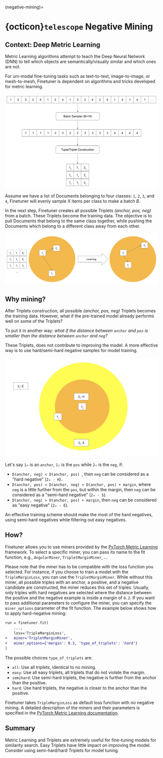 (negative-mining)=
# {octicon}`telescope` Negative Mining

## Context: Deep Metric Learning

Metric Learning algorithms attempt to teach the Deep Neural Network (DNN) to tell
which objects are semantically/visually similar and which ones are not.

For uni-modal fine-tuning tasks such as text-to-text, image-to-image, or mesh-to-mesh,
Finetuner is dependent on algorithms and tricks developed for metric learning.

![batch-sample](../imgs/batch-sampling.png)

Assume we have a list of Documents belonging to four classes: `1`, `2`, `3`, and `4`,
Finetuner will evenly sample *X* items per class to make a batch *B*.

In the next step,
Finetuner creates all possible Triplets *(anchor, pos, neg)* from a batch.
These Triplets become the training data.
The objective is to pull Documents that belong to the same class together,
while pushing the Documents which belong to a different class away from each other.

![training](../imgs/metric-train.png)


## Why mining?

After Triplets construction,
all possible *(anchor, pos, neg)* Triplets becomes the training data.
However,
what if the pre-trained model already performs well on some of the Triplets?

To put it in another way: *what if the distance between `anchor` and `pos` is smaller than
the distance between `anchor` and `neg`?*

These Triplets,
does not contribute to improving the model.
A more effective way is to use hard/semi-hard negative samples for model training.

![mining](../imgs/mining.png)

Let's say `1₀` is an `anchor`, `1₁` is the `pos` while `2₄` is the `neg`, if:

+ `D(anchor, neg) < D(anchor, pos) `, then `neg` can be considered as a "hard negative" (`2₄ - H`).
+ `D(anchor, pos) < D(anchor, neg) < D(anchor, pos) + margin`, where `neg` is a little further from the `pos`, but within the margin, then `neg` can be considered as a "semi-hard negative" (`2₄ - S`).
+ `D(anchor, neg) > D(anchor, pos) + margin`, then `neg` can be considered as "easy negative" (`2₄ - E`).

An effective training scheme should make the most of the hard negatives,
using semi-hard negatives while filtering out easy negatives.

## How?

Finetuner allows you to use miners provided by the [PyTorch Metric Learning](https://kevinmusgrave.github.io/pytorch-metric-learning) framework.
To select a specific miner, you can pass its name to the fit function, e.g., `AngularMiner`, `TripletMarginMiner`, ...

Please note that the miner has to be compatible with the loss function you selected.
For instance, if you choose to train a model with the `TripleMarginLoss`, you can use the `TripletMarginMiner`.
While without this miner, all possible triples with an anchor, a positive, and a negative candidate are constructed, the miner reduces this set of triples.
Usually, only triples with hard negatives are selected where the distance between the positive and the negative example is inside a margin of `0.2`.
If you want to pass additional parameters to configure the miner, you can specify the `miner_options` parameter of the fit function.
The example below shows how to apply hard-negative mining:

```diff
run = finetuner.fit(
    ...,
    loss='TripleMarginLoss',
+   miner='TripletMarginMiner',
+   miner_options={'margin': 0.3, 'type_of_triplets': 'hard'}
)
```

The possible choices `type_of_triplets` are:

+ `all`: Use all triplets, identical to no mining.
+ `easy`: Use all easy triplets, all triplets that do not violate the margin.
+ `semihard`: Use semi-hard triplets, the negative is further from the anchor than the positive.
+ `hard`: Use hard triplets, the negative is closer to the anchor than the positive.

Finetuner takes `TripleMarginLoss` as default loss function with no negative mining.
A detailed description of the miners and their parameters is specified in the [PyTorch Metric Learning documentation](https://kevinmusgrave.github.io/pytorch-metric-learning/miners/).

## Summary

Metric Learning and Triplets are extremely useful for fine-tuning models for similarity search.
Easy Triplets have little impact on improving the model.
Consider using semi-hard/hard Triplets for model tuning.